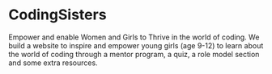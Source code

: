 # CodingSisters
Empower and enable Women and Girls to Thrive in the world of coding. We build a website to inspire and empower young girls (age 9-12) to learn about the world of coding through a mentor program, a quiz, a role model section and some extra resources.
